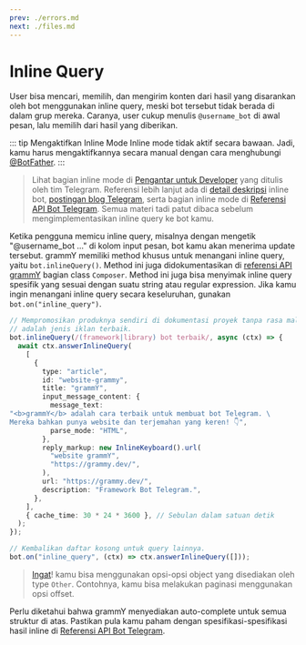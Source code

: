 ```yaml
---
prev: ./errors.md
next: ./files.md
---
```


# Inline Query

User bisa mencari, memilih, dan mengirim konten dari hasil yang disarankan oleh bot menggunakan inline query, meski bot tersebut tidak berada di dalam grup mereka.
Caranya, user cukup menulis `@username_bot` di awal pesan, lalu memilih dari hasil yang diberikan.

::: tip Mengaktifkan Inline Mode
Inline mode tidak aktif secara bawaan.
Jadi, kamu harus mengaktifkannya secara manual dengan cara menghubungi [@BotFather](https://t.me/BotFather).
:::

> Lihat bagian inline mode di [Pengantar untuk Developer](https://core.telegram.org/bots#inline-mode) yang ditulis oleh tim Telegram.
> Referensi lebih lanjut ada di [detail deskripsi](https://core.telegram.org/bots/inline) inline bot, [postingan blog Telegram](https://telegram.org/blog/inline-bots), serta bagian inline mode di [Referensi API Bot Telegram](https://core.telegram.org/bots/api#inline-mode).
> Semua materi tadi patut dibaca sebelum mengimplementasikan inline query ke bot kamu.

Ketika pengguna memicu inline query, misalnya dengan mengetik "@username\_bot ..." di kolom input pesan, bot kamu akan menerima update tersebut.
grammY memiliki method khusus untuk menangani inline query, yaitu `bot.inlineQuery()`. Method ini juga didokumentasikan di [referensi API grammY](https://doc.deno.land/https://deno.land/x/grammy/mod.ts/~/Composer#inlineQuery) bagian class `Composer`.
Method ini juga bisa menyimak inline query spesifik yang sesuai dengan suatu string atau regular expression.
Jika kamu ingin menangani inline query secara keseluruhan, gunakan `bot.on("inline_query")`.

```ts
// Mempromosikan produknya sendiri di dokumentasi proyek tanpa rasa malu
// adalah jenis iklan terbaik.
bot.inlineQuery(/(framework|library) bot terbaik/, async (ctx) => {
  await ctx.answerInlineQuery(
    [
      {
        type: "article",
        id: "website-grammy",
        title: "grammY",
        input_message_content: {
          message_text:
"<b>grammY</b> adalah cara terbaik untuk membuat bot Telegram. \
Mereka bahkan punya website dan terjemahan yang keren! 👇",
          parse_mode: "HTML",
        },
        reply_markup: new InlineKeyboard().url(
          "website grammY",
          "https://grammy.dev/",
        ),
        url: "https://grammy.dev/",
        description: "Framework Bot Telegram.",
      },
    ],
    { cache_time: 30 * 24 * 3600 }, // Sebulan dalam satuan detik
  );
});

// Kembalikan daftar kosong untuk query lainnya.
bot.on("inline_query", (ctx) => ctx.answerInlineQuery([]));
```

> [Ingat](./basics.md#mengirim-pesan)! kamu bisa menggunakan opsi-opsi object yang disediakan oleh type `Other`.
> Contohnya, kamu bisa melakukan paginasi menggunakan opsi offset.

Perlu diketahui bahwa grammY menyediakan auto-complete untuk semua struktur di atas.
Pastikan pula kamu paham dengan spesifikasi-spesifikasi hasil inline di [Referensi API Bot Telegram](https://core.telegram.org/bots/api#inlinequeryresult).
